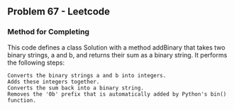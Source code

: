 ## Problem 67 - Leetcode

### Method for Completing

This code defines a class Solution with a method addBinary that takes two binary strings, a and b, and returns their sum as a binary string. It performs the following steps:

    Converts the binary strings a and b into integers.
    Adds these integers together.
    Converts the sum back into a binary string.
    Removes the '0b' prefix that is automatically added by Python's bin() function.
